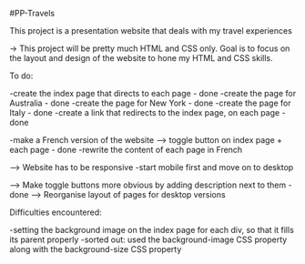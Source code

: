 #PP-Travels

This project is a presentation website that deals with my travel experiences 

-> This project will be pretty much HTML and CSS only.
   Goal is to focus on the layout and design of the website to hone my HTML and CSS skills.

To do:

-create the index page that directs to each page - done 
-create the page for Australia - done 
-create the page for New York - done
-create the page for Italy - done
-create a link that redirects to the index page, on each page - done

-make a French version of the website --> toggle button on index page + each page - done
    -rewrite the content of each page in French

--> Website has to be responsive 
    -start mobile first and move on to desktop

--> Make toggle buttons more obvious by adding description next to them - done
--> Reorganise layout of pages for desktop versions

Difficulties encountered:

-setting the background image on the index page for each div, so that it fills its parent properly
    -sorted out: used the background-image CSS property along with the background-size CSS property
